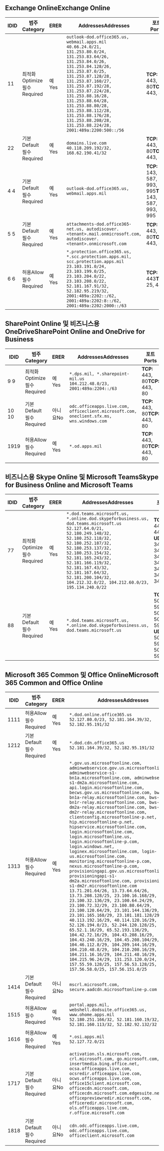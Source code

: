 <!--THIS FILE IS AUTOMATICALLY GENERATED. MANUAL CHANGES WILL BE OVERWRITTEN.-->
<!--Please contact the Office 365 Endpoints team with any questions.-->
<!--USGovDoD endpoints version 2018112800-->
<!--File generated 2018-12-03 15:05:33.6016-->

## <a name="exchange-online"></a><span data-ttu-id="87dd8-101">Exchange Online</span><span class="sxs-lookup"><span data-stu-id="87dd8-101">Exchange Online</span></span>

<span data-ttu-id="87dd8-102">ID</span><span class="sxs-lookup"><span data-stu-id="87dd8-102">ID</span></span> | <span data-ttu-id="87dd8-103">범주</span><span class="sxs-lookup"><span data-stu-id="87dd8-103">Category</span></span> | <span data-ttu-id="87dd8-104">ER</span><span class="sxs-lookup"><span data-stu-id="87dd8-104">ER</span></span> | <span data-ttu-id="87dd8-105">Addresses</span><span class="sxs-lookup"><span data-stu-id="87dd8-105">Addresses</span></span> | <span data-ttu-id="87dd8-106">포트</span><span class="sxs-lookup"><span data-stu-id="87dd8-106">Ports</span></span>
-- | -------------------- | --- | ---------------------------------------------------------------------------------------------------------------------------------------------------------------------------------------------------------------------------------------------------------------------------------------------------------------------------------------------------------------------------------------------- | -------------------------------
<span data-ttu-id="87dd8-107">1</span><span class="sxs-lookup"><span data-stu-id="87dd8-107">1</span></span> | <span data-ttu-id="87dd8-108">최적화</span><span class="sxs-lookup"><span data-stu-id="87dd8-108">Optimize</span></span><BR><span data-ttu-id="87dd8-109">필수</span><span class="sxs-lookup"><span data-stu-id="87dd8-109">Required</span></span> | <span data-ttu-id="87dd8-110">예</span><span class="sxs-lookup"><span data-stu-id="87dd8-110">Yes</span></span> | `outlook-dod.office365.us, webmail.apps.mil`<BR>`40.66.24.0/21, 131.253.80.0/24, 131.253.83.64/26, 131.253.84.0/26, 131.253.84.128/26, 131.253.87.0/25, 131.253.87.128/28, 131.253.87.160/27, 131.253.87.192/28, 131.253.87.224/28, 131.253.88.16/28, 131.253.88.64/28, 131.253.88.80/28, 131.253.88.112/28, 131.253.88.176/28, 131.253.88.208/28, 131.253.88.224/28, 2001:489a:2200:500::/56` | <span data-ttu-id="87dd8-111">**TCP:** 443, 80</span><span class="sxs-lookup"><span data-stu-id="87dd8-111">**TCP:** 443, 80</span></span>
<span data-ttu-id="87dd8-112">2</span><span class="sxs-lookup"><span data-stu-id="87dd8-112">2</span></span> | <span data-ttu-id="87dd8-113">기본</span><span class="sxs-lookup"><span data-stu-id="87dd8-113">Default</span></span><BR><span data-ttu-id="87dd8-114">필수</span><span class="sxs-lookup"><span data-stu-id="87dd8-114">Required</span></span> | <span data-ttu-id="87dd8-115">예</span><span class="sxs-lookup"><span data-stu-id="87dd8-115">Yes</span></span> | `domains.live.com`<BR>`40.118.209.192/32, 168.62.190.41/32` | <span data-ttu-id="87dd8-116">**TCP:** 443, 80</span><span class="sxs-lookup"><span data-stu-id="87dd8-116">**TCP:** 443, 80</span></span>
<span data-ttu-id="87dd8-117">4 </span><span class="sxs-lookup"><span data-stu-id="87dd8-117">4</span></span> | <span data-ttu-id="87dd8-118">기본</span><span class="sxs-lookup"><span data-stu-id="87dd8-118">Default</span></span><BR><span data-ttu-id="87dd8-119">필수</span><span class="sxs-lookup"><span data-stu-id="87dd8-119">Required</span></span> | <span data-ttu-id="87dd8-120">예</span><span class="sxs-lookup"><span data-stu-id="87dd8-120">Yes</span></span> | `outlook-dod.office365.us, webmail.apps.mil` | <span data-ttu-id="87dd8-121">**TCP:** 143, 25, 587, 993, 995</span><span class="sxs-lookup"><span data-stu-id="87dd8-121">**TCP:** 143, 25, 587, 993, 995</span></span>
<span data-ttu-id="87dd8-122">5 </span><span class="sxs-lookup"><span data-stu-id="87dd8-122">5</span></span> | <span data-ttu-id="87dd8-123">기본</span><span class="sxs-lookup"><span data-stu-id="87dd8-123">Default</span></span><BR><span data-ttu-id="87dd8-124">필수</span><span class="sxs-lookup"><span data-stu-id="87dd8-124">Required</span></span> | <span data-ttu-id="87dd8-125">예</span><span class="sxs-lookup"><span data-stu-id="87dd8-125">Yes</span></span> | `attachments-dod.office365-net.us, autodiscover.<tenant>.mail.onmicrosoft.com, autodiscover.<tenant>.onmicrosoft.com` | <span data-ttu-id="87dd8-126">**TCP:** 443, 80</span><span class="sxs-lookup"><span data-stu-id="87dd8-126">**TCP:** 443, 80</span></span>
<span data-ttu-id="87dd8-127">6 </span><span class="sxs-lookup"><span data-stu-id="87dd8-127">6</span></span> | <span data-ttu-id="87dd8-128">허용</span><span class="sxs-lookup"><span data-stu-id="87dd8-128">Allow</span></span><BR><span data-ttu-id="87dd8-129">필수</span><span class="sxs-lookup"><span data-stu-id="87dd8-129">Required</span></span> | <span data-ttu-id="87dd8-130">예</span><span class="sxs-lookup"><span data-stu-id="87dd8-130">Yes</span></span> | `*.protection.office365.us, *.scc.protection.apps.mil, scc.protection.apps.mil`<BR>`23.103.191.0/24, 23.103.199.0/25, 23.103.204.0/22, 23.103.208.0/22, 52.181.167.91/32, 52.182.95.219/32, 2001:489a:2202::/62, 2001:489a:2202:8::/62, 2001:489a:2202:2000::/63` | <span data-ttu-id="87dd8-131">**TCP:** 25, 443</span><span class="sxs-lookup"><span data-stu-id="87dd8-131">**TCP:** 25, 443</span></span>

## <a name="sharepoint-online-and-onedrive-for-business"></a><span data-ttu-id="87dd8-132">SharePoint Online 및 비즈니스용 OneDrive</span><span class="sxs-lookup"><span data-stu-id="87dd8-132">SharePoint Online and OneDrive for Business</span></span>

<span data-ttu-id="87dd8-133">ID</span><span class="sxs-lookup"><span data-stu-id="87dd8-133">ID</span></span> | <span data-ttu-id="87dd8-134">범주</span><span class="sxs-lookup"><span data-stu-id="87dd8-134">Category</span></span> | <span data-ttu-id="87dd8-135">ER</span><span class="sxs-lookup"><span data-stu-id="87dd8-135">ER</span></span> | <span data-ttu-id="87dd8-136">Addresses</span><span class="sxs-lookup"><span data-stu-id="87dd8-136">Addresses</span></span> | <span data-ttu-id="87dd8-137">포트</span><span class="sxs-lookup"><span data-stu-id="87dd8-137">Ports</span></span>
-- | -------------------- | --- | ---------------------------------------------------------------------------------------- | ----------------
<span data-ttu-id="87dd8-138">9 </span><span class="sxs-lookup"><span data-stu-id="87dd8-138">9</span></span> | <span data-ttu-id="87dd8-139">최적화</span><span class="sxs-lookup"><span data-stu-id="87dd8-139">Optimize</span></span><BR><span data-ttu-id="87dd8-140">필수</span><span class="sxs-lookup"><span data-stu-id="87dd8-140">Required</span></span> | <span data-ttu-id="87dd8-141">예</span><span class="sxs-lookup"><span data-stu-id="87dd8-141">Yes</span></span> | `*.dps.mil, *.sharepoint-mil.us`<BR>`104.212.48.0/23, 2001:489a:2204::/63` | <span data-ttu-id="87dd8-142">**TCP:** 443, 80</span><span class="sxs-lookup"><span data-stu-id="87dd8-142">**TCP:** 443, 80</span></span>
<span data-ttu-id="87dd8-143">10 </span><span class="sxs-lookup"><span data-stu-id="87dd8-143">10</span></span> | <span data-ttu-id="87dd8-144">기본</span><span class="sxs-lookup"><span data-stu-id="87dd8-144">Default</span></span><BR><span data-ttu-id="87dd8-145">필수</span><span class="sxs-lookup"><span data-stu-id="87dd8-145">Required</span></span> | <span data-ttu-id="87dd8-146">아니요</span><span class="sxs-lookup"><span data-stu-id="87dd8-146">No</span></span> | `odc.officeapps.live.com, officeclient.microsoft.com, oneclient.sfx.ms, wns.windows.com` | <span data-ttu-id="87dd8-147">**TCP:** 443, 80</span><span class="sxs-lookup"><span data-stu-id="87dd8-147">**TCP:** 443, 80</span></span>
<span data-ttu-id="87dd8-148">19</span><span class="sxs-lookup"><span data-stu-id="87dd8-148">19</span></span> | <span data-ttu-id="87dd8-149">허용</span><span class="sxs-lookup"><span data-stu-id="87dd8-149">Allow</span></span><BR><span data-ttu-id="87dd8-150">필수</span><span class="sxs-lookup"><span data-stu-id="87dd8-150">Required</span></span> | <span data-ttu-id="87dd8-151">예</span><span class="sxs-lookup"><span data-stu-id="87dd8-151">Yes</span></span> | `*.od.apps.mil` | <span data-ttu-id="87dd8-152">**TCP:** 443, 80</span><span class="sxs-lookup"><span data-stu-id="87dd8-152">**TCP:** 443, 80</span></span>

## <a name="skype-for-business-online-and-microsoft-teams"></a><span data-ttu-id="87dd8-153">비즈니스용 Skype Online 및 Microsoft Teams</span><span class="sxs-lookup"><span data-stu-id="87dd8-153">Skype for Business Online and Microsoft Teams</span></span>

<span data-ttu-id="87dd8-154">ID</span><span class="sxs-lookup"><span data-stu-id="87dd8-154">ID</span></span> | <span data-ttu-id="87dd8-155">범주</span><span class="sxs-lookup"><span data-stu-id="87dd8-155">Category</span></span> | <span data-ttu-id="87dd8-156">ER</span><span class="sxs-lookup"><span data-stu-id="87dd8-156">ER</span></span> | <span data-ttu-id="87dd8-157">Addresses</span><span class="sxs-lookup"><span data-stu-id="87dd8-157">Addresses</span></span> | <span data-ttu-id="87dd8-158">포트</span><span class="sxs-lookup"><span data-stu-id="87dd8-158">Ports</span></span>
-- | -------------------- | --- | -------------------------------------------------------------------------------------------------------------------------------------------------------------------------------------------------------------------------------------------------------------------------------------------------------------------------------------------------------- | --------------------------------------------------
<span data-ttu-id="87dd8-159">7</span><span class="sxs-lookup"><span data-stu-id="87dd8-159">7</span></span> | <span data-ttu-id="87dd8-160">최적화</span><span class="sxs-lookup"><span data-stu-id="87dd8-160">Optimize</span></span><BR><span data-ttu-id="87dd8-161">필수</span><span class="sxs-lookup"><span data-stu-id="87dd8-161">Required</span></span> | <span data-ttu-id="87dd8-162">예</span><span class="sxs-lookup"><span data-stu-id="87dd8-162">Yes</span></span> | `*.dod.teams.microsoft.us, *.online.dod.skypeforbusiness.us, dod.teams.microsoft.us`<BR>`52.127.64.0/21, 52.180.249.148/32, 52.180.252.118/32, 52.180.252.187/32, 52.180.253.137/32, 52.180.253.154/32, 52.181.165.243/32, 52.181.166.119/32, 52.181.167.43/32, 52.181.167.64/32, 52.181.200.104/32, 104.212.32.0/22, 104.212.60.0/23, 195.134.240.0/22` | <span data-ttu-id="87dd8-163">**TCP:** 443</span><span class="sxs-lookup"><span data-stu-id="87dd8-163">**TCP:** 443</span></span><BR><span data-ttu-id="87dd8-164">**UDP:** 3478, 3479, 3480, 3481</span><span class="sxs-lookup"><span data-stu-id="87dd8-164">**UDP:** 3478, 3479, 3480, 3481</span></span>
<span data-ttu-id="87dd8-165">8</span><span class="sxs-lookup"><span data-stu-id="87dd8-165">8</span></span> | <span data-ttu-id="87dd8-166">기본</span><span class="sxs-lookup"><span data-stu-id="87dd8-166">Default</span></span><BR><span data-ttu-id="87dd8-167">필수</span><span class="sxs-lookup"><span data-stu-id="87dd8-167">Required</span></span> | <span data-ttu-id="87dd8-168">예</span><span class="sxs-lookup"><span data-stu-id="87dd8-168">Yes</span></span> | `*.dod.teams.microsoft.us, *.online.dod.skypeforbusiness.us, dod.teams.microsoft.us` | <span data-ttu-id="87dd8-169">**TCP:** 5061, 50000-59999</span><span class="sxs-lookup"><span data-stu-id="87dd8-169">**TCP:** 5061, 50000-59999</span></span><BR><span data-ttu-id="87dd8-170">**UDP:** 50000-59999</span><span class="sxs-lookup"><span data-stu-id="87dd8-170">**UDP:** 50000-59999</span></span>

## <a name="microsoft-365-common-and-office-online"></a><span data-ttu-id="87dd8-171">Microsoft 365 Common 및 Office Online</span><span class="sxs-lookup"><span data-stu-id="87dd8-171">Microsoft 365 Common and Office Online</span></span>

<span data-ttu-id="87dd8-172">ID</span><span class="sxs-lookup"><span data-stu-id="87dd8-172">ID</span></span> | <span data-ttu-id="87dd8-173">범주</span><span class="sxs-lookup"><span data-stu-id="87dd8-173">Category</span></span> | <span data-ttu-id="87dd8-174">ER</span><span class="sxs-lookup"><span data-stu-id="87dd8-174">ER</span></span> | <span data-ttu-id="87dd8-175">Addresses</span><span class="sxs-lookup"><span data-stu-id="87dd8-175">Addresses</span></span> | <span data-ttu-id="87dd8-176">포트</span><span class="sxs-lookup"><span data-stu-id="87dd8-176">Ports</span></span>
-- | ------------------- | --- | ---------------------------------------------------------------------------------------------------------------------------------------------------------------------------------------------------------------------------------------------------------------------------------------------------------------------------------------------------------------------------------------------------------------------------------------------------------------------------------------------------------------------------------------------------------------------------------------------------------------------------------------------------------------------------------------------------------------------------------------------------------------------------------------------------------------------------------------------------------------------------------------------------------------------------------------------------------------------------------------------------------------------------------------------------------------------------------------------------------------------------------------------------------------------------------------------------------------------------------------------------------------------------------------------------------------------------------------------------------------------------------------------------------------------------------------------------------------------------------------------------- | ----------------
<span data-ttu-id="87dd8-177">11</span><span class="sxs-lookup"><span data-stu-id="87dd8-177">11</span></span> | <span data-ttu-id="87dd8-178">허용</span><span class="sxs-lookup"><span data-stu-id="87dd8-178">Allow</span></span><BR><span data-ttu-id="87dd8-179">필수</span><span class="sxs-lookup"><span data-stu-id="87dd8-179">Required</span></span> | <span data-ttu-id="87dd8-180">예</span><span class="sxs-lookup"><span data-stu-id="87dd8-180">Yes</span></span> | `*.dod.online.office365.us`<BR>`52.127.80.0/23, 52.181.164.39/32, 52.182.95.191/32` | <span data-ttu-id="87dd8-181">**TCP:** 443</span><span class="sxs-lookup"><span data-stu-id="87dd8-181">**TCP:** 443</span></span>
<span data-ttu-id="87dd8-182">12</span><span class="sxs-lookup"><span data-stu-id="87dd8-182">12</span></span> | <span data-ttu-id="87dd8-183">기본</span><span class="sxs-lookup"><span data-stu-id="87dd8-183">Default</span></span><BR><span data-ttu-id="87dd8-184">필수</span><span class="sxs-lookup"><span data-stu-id="87dd8-184">Required</span></span> | <span data-ttu-id="87dd8-185">예</span><span class="sxs-lookup"><span data-stu-id="87dd8-185">Yes</span></span> | `*.dod.cdn.office365.us`<BR>`52.181.164.39/32, 52.182.95.191/32` | <span data-ttu-id="87dd8-186">**TCP:** 443</span><span class="sxs-lookup"><span data-stu-id="87dd8-186">**TCP:** 443</span></span>
<span data-ttu-id="87dd8-187">13</span><span class="sxs-lookup"><span data-stu-id="87dd8-187">13</span></span> | <span data-ttu-id="87dd8-188">허용</span><span class="sxs-lookup"><span data-stu-id="87dd8-188">Allow</span></span><BR><span data-ttu-id="87dd8-189">필수</span><span class="sxs-lookup"><span data-stu-id="87dd8-189">Required</span></span> | <span data-ttu-id="87dd8-190">예</span><span class="sxs-lookup"><span data-stu-id="87dd8-190">Yes</span></span> | `*.gov.us.microsoftonline.com, adminwebservice.gov.us.microsoftonline.com, adminwebservice-s1-bn1a.microsoftonline.com, adminwebservice-s1-dm2a.microsoftonline.com, api.login.microsoftonline.com, becws.gov.us.microsoftonline.com, bws-s1-bn1a-relay.microsoftonline.com, bws-s1-bn1r-relay.microsoftonline.com, bws-s1-dm2a-relay.microsoftonline.com, bws-s1-dm2r-relay.microsoftonline.com, clientconfig.microsoftonline-p.net, hip.microsoftonline-p.net, hipservice.microsoftonline.com, login.microsoftonline.com, login.microsoftonline.us, login.microsoftonline-p.com, login.windows.net, loginex.microsoftonline.com, login-us.microsoftonline.com, monitoring.microsoftonline-p.com, nexus.microsoftonline-p.com, provisioningapi.gov.us.microsoftonline.com, provisioningapi-s1-dm2a.microsoftonline.com, provisioningapi-s1-dm2r.microsoftonline.com`<BR>`13.71.201.64/26, 13.73.64.64/26, 13.73.208.128/25, 23.100.16.168/29, 23.100.32.136/29, 23.100.64.24/29, 23.100.72.32/29, 23.100.80.64/29, 23.100.120.64/29, 23.101.144.136/29, 23.101.165.168/29, 23.101.181.128/29, 40.113.192.16/29, 40.114.120.16/29, 52.126.194.0/23, 52.244.120.128/25, 65.52.1.16/29, 65.52.193.136/29, 104.42.72.16/29, 104.43.208.16/29, 104.43.240.16/29, 104.45.208.104/29, 104.46.112.8/29, 104.209.144.16/29, 104.210.48.8/29, 104.210.208.16/29, 104.211.16.16/29, 104.211.48.16/29, 104.215.96.24/29, 131.253.120.0/24, 157.55.59.128/25, 157.56.53.128/25, 157.56.58.0/25, 157.56.151.0/25` | <span data-ttu-id="87dd8-191">**TCP:** 443</span><span class="sxs-lookup"><span data-stu-id="87dd8-191">**TCP:** 443</span></span>
<span data-ttu-id="87dd8-192">14</span><span class="sxs-lookup"><span data-stu-id="87dd8-192">14</span></span> | <span data-ttu-id="87dd8-193">기본</span><span class="sxs-lookup"><span data-stu-id="87dd8-193">Default</span></span><BR><span data-ttu-id="87dd8-194">필수</span><span class="sxs-lookup"><span data-stu-id="87dd8-194">Required</span></span> | <span data-ttu-id="87dd8-195">아니요</span><span class="sxs-lookup"><span data-stu-id="87dd8-195">No</span></span> | `mscrl.microsoft.com, secure.aadcdn.microsoftonline-p.com` | <span data-ttu-id="87dd8-196">**TCP:** 443</span><span class="sxs-lookup"><span data-stu-id="87dd8-196">**TCP:** 443</span></span>
<span data-ttu-id="87dd8-197">15</span><span class="sxs-lookup"><span data-stu-id="87dd8-197">15</span></span> | <span data-ttu-id="87dd8-198">허용</span><span class="sxs-lookup"><span data-stu-id="87dd8-198">Allow</span></span><BR><span data-ttu-id="87dd8-199">필수</span><span class="sxs-lookup"><span data-stu-id="87dd8-199">Required</span></span> | <span data-ttu-id="87dd8-200">예</span><span class="sxs-lookup"><span data-stu-id="87dd8-200">Yes</span></span> | `portal.apps.mil, webshell.dodsuite.office365.us, www.ohome.apps.mil`<BR>`52.180.251.166/32, 52.181.160.19/32, 52.181.160.113/32, 52.182.92.132/32` | <span data-ttu-id="87dd8-201">**TCP:** 443</span><span class="sxs-lookup"><span data-stu-id="87dd8-201">**TCP:** 443</span></span>
<span data-ttu-id="87dd8-202">16</span><span class="sxs-lookup"><span data-stu-id="87dd8-202">16</span></span> | <span data-ttu-id="87dd8-203">허용</span><span class="sxs-lookup"><span data-stu-id="87dd8-203">Allow</span></span><BR><span data-ttu-id="87dd8-204">필수</span><span class="sxs-lookup"><span data-stu-id="87dd8-204">Required</span></span> | <span data-ttu-id="87dd8-205">예</span><span class="sxs-lookup"><span data-stu-id="87dd8-205">Yes</span></span> | `*.osi.apps.mil`<BR>`52.127.72.0/21` | <span data-ttu-id="87dd8-206">**TCP:** 443</span><span class="sxs-lookup"><span data-stu-id="87dd8-206">**TCP:** 443</span></span>
<span data-ttu-id="87dd8-207">17</span><span class="sxs-lookup"><span data-stu-id="87dd8-207">17</span></span> | <span data-ttu-id="87dd8-208">기본</span><span class="sxs-lookup"><span data-stu-id="87dd8-208">Default</span></span><BR><span data-ttu-id="87dd8-209">필수</span><span class="sxs-lookup"><span data-stu-id="87dd8-209">Required</span></span> | <span data-ttu-id="87dd8-210">아니요</span><span class="sxs-lookup"><span data-stu-id="87dd8-210">No</span></span> | `activation.sls.microsoft.com, crl.microsoft.com, go.microsoft.com, insertmedia.bing.office.net, ocsa.officeapps.live.com, ocsredir.officeapps.live.com, ocws.officeapps.live.com, office15client.microsoft.com, officecdn.microsoft.com, officecdn.microsoft.com.edgesuite.net, officepreviewredir.microsoft.com, officeredir.microsoft.com, ols.officeapps.live.com, r.office.microsoft.com` | <span data-ttu-id="87dd8-211">**TCP:** 443, 80</span><span class="sxs-lookup"><span data-stu-id="87dd8-211">**TCP:** 443, 80</span></span>
<span data-ttu-id="87dd8-212">18</span><span class="sxs-lookup"><span data-stu-id="87dd8-212">18</span></span> | <span data-ttu-id="87dd8-213">기본</span><span class="sxs-lookup"><span data-stu-id="87dd8-213">Default</span></span><BR><span data-ttu-id="87dd8-214">필수</span><span class="sxs-lookup"><span data-stu-id="87dd8-214">Required</span></span> | <span data-ttu-id="87dd8-215">아니요</span><span class="sxs-lookup"><span data-stu-id="87dd8-215">No</span></span> | `cdn.odc.officeapps.live.com, odc.officeapps.live.com, officeclient.microsoft.com` | <span data-ttu-id="87dd8-216">**TCP:** 443, 80</span><span class="sxs-lookup"><span data-stu-id="87dd8-216">**TCP:** 443, 80</span></span>
